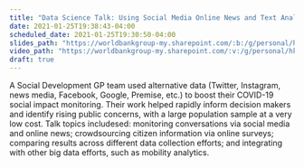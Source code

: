 ```yaml
---
title: "Data Science Talk: Using Social Media Online News and Text Analysis for Monitoring COVID-19 Impacts"
date: 2021-01-25T19:38:43-04:00
scheduled_date: 2021-01-25T19:30:50-04:00
slides_path: "https://worldbankgroup-my.sharepoint.com/:b:/g/personal/hkrambeck_worldbank_org/EULoJZWyAQZHogLThy705hIBnJKtQWm4riEvX2jdbZNTvQ?e=3R2zo7"
video_path: "https://worldbankgroup-my.sharepoint.com/:v:/g/personal/hkrambeck_worldbank_org/EZnbisBV1yJEi7y1XuA1pckBGOK7JGp8oh8NlqK2ppkYlQ?e=IdueJc"
draft: true
---
```


A Social Development GP team used alternative data (Twitter, Instagram, news media, Facebook, Google, Premise, etc.) to boost their COVID-19 social impact monitoring. Their work helped rapidly inform decision makers and identify rising public concerns, with a large population sample at a very low cost. Talk topics includesed: monitoring conversations via social media and online news; crowdsourcing citizen information via online surveys; comparing results across different data collection efforts; and integrating with other big data efforts, such as mobility analytics.